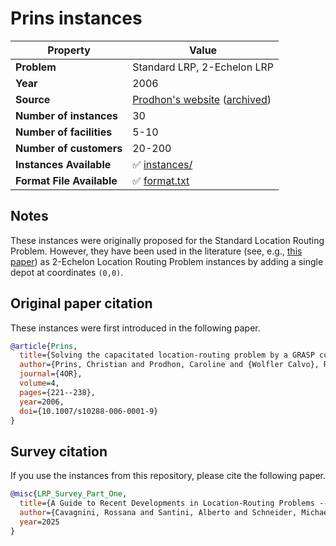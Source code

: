 # Prins instances

| Property    | Value |
| ----------- | ----- |
| **Problem** | Standard LRP, 2-Echelon LRP |
| **Year**    | 2006 |
| **Source**  | [Prodhon's website](http://prodhonc.free.fr/Instances/instances_us.htm) ([archived](https://web.archive.org/web/20250131140029/http://prodhonc.free.fr/Instances/instances_us.htm)) |
| **Number of instances** | 30 |
| **Number of facilities** | 5-10 |
| **Number of customers** | 20-200 |
| **Instances Available** | ✅ [instances/](instances/) |
| **Format File Available** | ✅ [format.txt](format.txt) |

## Notes

These instances were originally proposed for the Standard Location Routing Problem.
However, they have been used in the literature (see, e.g., [this paper](https://doi.org/10.1016/j.cie.2021.107609)) as 2-Echelon Location Routing Problem instances by adding a single depot at coordinates `(0,0)`.

## Original paper citation

These instances were first introduced in the following paper.

```bib
@article{Prins,
  title={Solving the capacitated location-routing problem by a GRASP complemented by a learning process and a path relinking},
  author={Prins, Christian and Prodhon, Caroline and {Wolfler Calvo}, Roberto},
  journal={4OR},
  volume=4,
  pages={221--238},
  year=2006,
  doi={10.1007/s10288-006-0001-9}
}
```

## Survey citation

If you use the instances from this repository, please cite the following paper.

```bib
@misc{LRP_Survey_Part_One,
  title={A Guide to Recent Developments in Location-Routing Problems --- Deterministic, single-echelon, single-objective, single-period problems},
  author={Cavagnini, Rossana and Santini, Alberto and Schneider, Michael},
  year=2025
}
```
